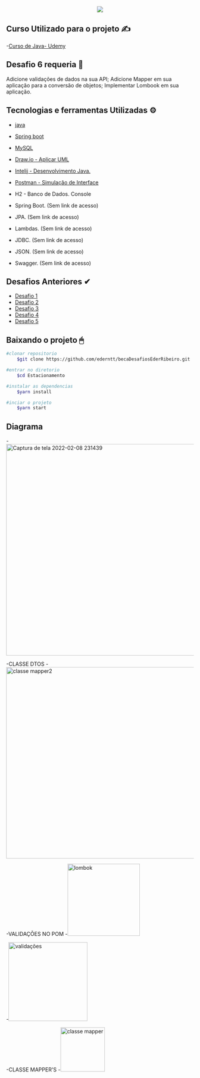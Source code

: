 

<h1 align= "center"> 
<img src="https://ik.imagekit.io/gzogywm8vya/banner_estacionamento_rqqeoyAahE.jpg?ik-sdk-version=javascript-1.4.3&updatedAt=1642687192657.png"
</h1> 
    
## Curso Utilizado para o projeto ✍
-[Curso de Java- Udemy](https://nttdatalearn.udemy.com/course/fundamentos-de-programacao-com-java/learn/lecture/5740792#overview)
    
## Desafio 6 requeria 🤖
Adicione validações de dados na sua API;
Adicione Mapper em sua aplicação para a conversão de objetos;
Implementar Lombook em sua aplicação.


## Tecnologias e ferramentas Utilizadas ⚙
- [java](https://www.java.com/pt-BR/)
- [Spring boot](https://spring.io/projects/spring-boot)
- [MySQL](https://www.mysql.com/products/workbench/)
- [Draw.io - Aplicar UML](https://drawio.bbva.com/)
- [Intelij - Desenvolvimento Java.](https://www.jetbrains.com/pt-br/idea/) 
- [Postman - Simulação de Interface](https://www.postman.com/)
- H2 - Banco de Dados. Console

- Spring Boot. (Sem link de acesso)
- JPA. (Sem link de acesso)
- Lambdas. (Sem link de acesso)
- JDBC. (Sem link de acesso)
- JSON. (Sem link de acesso)
- Swagger. (Sem link de acesso)


## Desafios Anteriores ✔
- [Desafio 1](https://github.com/ederntt/becaDesafiosEderRibeiro/edit/main/README.md)
- [Desafio 2](https://github.com/ederntt/becaDesafiosEderRibeiro/tree/novodesafio)
- [Desafio 3](https://github.com/ederntt/becaDesafiosEderRibeiro/tree/Desafio3_)
- [Desafio 4](https://github.com/ederntt/becaDesafiosEderRibeiro/tree/Desafio4)
- [Desafio 5](https://github.com/ederntt/becaDesafiosEderRibeiro/tree/Desafio5)

## Baixando o projeto 🖱

```bash
#clonar repositorio
    $git clone https://github.com/ederntt/becaDesafiosEderRibeiro.git

#entrar no diretorio
    $cd Estacionamento

#instalar as dependencias
    $yarn install

#inciar o projeto
    $yarn start
```




## Diagrama
-<img width="569" alt="Captura de tela 2022-02-08 231439" src="https://user-images.githubusercontent.com/98030629/153108995-a1dda8d0-227d-444d-959b-438a838ed661.png">

-CLASSE DTOS
-<img width="515" alt="classe mapper2" src="https://user-images.githubusercontent.com/98030629/153113128-feb543ce-b416-4464-ab54-c4b30ce29e09.png">

 -VALIDAÇÕES NO POM
-<img width="194" alt="lombok" src="https://user-images.githubusercontent.com/98030629/153113130-4b5fc387-9981-4c51-81ab-ad9353942819.png">

-<img width="212" alt="validações" src="https://user-images.githubusercontent.com/98030629/153113131-c11d6ce2-aa1b-4464-a6dc-a7affa53229f.png">

 -CLASSE MAPPER'S
-<img width="119" alt="classe mapper" src="https://user-images.githubusercontent.com/98030629/153113133-94841f7a-b841-454c-b918-38843376ee62.png">


